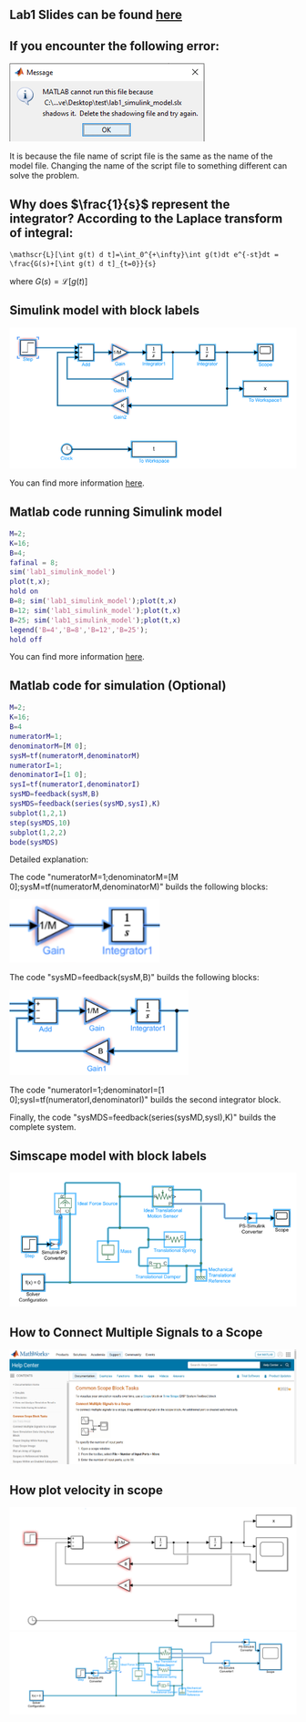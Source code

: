 ## Lab1 Slides can be found [here](documents/lab1_slides.pdf)

## If you encounter the following error:
![](images/delete_the_shadowing_file.png)

It is because the file name of script file is the same as the name of the model file. Changing the name of the script file to something different can solve the problem.

## Why does $\frac{1}{s}$ represent the integrator? According to the Laplace transform of integral:

```
\mathscr{L}[\int g(t) d t]=\int_0^{+\infty}\int g(t)dt e^{-st}dt = 
\frac{G(s)+[\int g(t) d t]_{t=0}}{s}
```

where $G(s) = \mathscr{L}[g(t)]$

## Simulink model with block labels
![](images/Lab1_simulink.png)

You can find more information [here](documents/more_instructions_on_lab_1_1.pdf).

## Matlab code running Simulink model
```Matlab
M=2;
K=16;
B=4;
fafinal = 8;
sim('lab1_simulink_model')
plot(t,x);
hold on
B=8; sim('lab1_simulink_model');plot(t,x)
B=12; sim('lab1_simulink_model');plot(t,x)
B=25; sim('lab1_simulink_model');plot(t,x)
legend('B=4','B=8','B=12','B=25');
hold off
```

You can find more information [here](documents/more_instructions_on_lab_1_1.pdf).

## Matlab code for simulation (Optional)
```Matlab
M=2;
K=16;
B=4
numeratorM=1;
denominatorM=[M 0];
sysM=tf(numeratorM,denominatorM) 
numeratorI=1;
denominatorI=[1 0];
sysI=tf(numeratorI,denominatorI)
sysMD=feedback(sysM,B)
sysMDS=feedback(series(sysMD,sysI),K)
subplot(1,2,1)
step(sysMDS,10)
subplot(1,2,2)
bode(sysMDS)
```
Detailed explanation:

The code "numeratorM=1;denominatorM=[M 0];sysM=tf(numeratorM,denominatorM)" builds the following blocks:

![](images/lab1_blocks0.png)

The code "sysMD=feedback(sysM,B)" builds the following blocks:

![](images/lab1_blocks1.png)

The code "numeratorI=1;denominatorI=[1 0];sysI=tf(numeratorI,denominatorI)" builds the second integrator block.

Finally, the code "sysMDS=feedback(series(sysMD,sysI),K)" builds the complete system.

## Simscape model with block labels
![](images/Lab1_simscape.png)


## How to Connect Multiple Signals to a Scope
![](images/lab1_multiple_signals.png)


## How plot velocity in scope
![](images/simulink_with_velocity.png)
![](images/simscape_with_velocity.png)